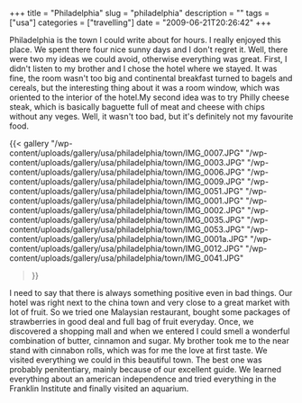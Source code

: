 +++
title = "Philadelphia"
slug = "philadelphia"
description = ""
tags = ["usa"]
categories = ["travelling"]
date = "2009-06-21T20:26:42"
+++

Philadelphia is the town I could write about for hours. I really enjoyed this place. We spent there
four nice sunny days and I don't regret it. Well, there were two my ideas we could avoid, otherwise everything was great. First, I didn't
listen to my brother and I chose the hotel where we stayed. It was fine, the room wasn't too big
and continental breakfast turned to bagels and cereals, but the interesting thing about it was a
room window, which was oriented to the interior of the hotel.My second idea was to try Philly
cheese steak, which is basically baguette full of meat and cheese with chips without any veges.
Well, it wasn't too bad, but it's definitely not my favourite food.

{{< gallery
    "/wp-content/uploads/gallery/usa/philadelphia/town/IMG_0007.JPG"
    "/wp-content/uploads/gallery/usa/philadelphia/town/IMG_0003.JPG"
    "/wp-content/uploads/gallery/usa/philadelphia/town/IMG_0006.JPG"
    "/wp-content/uploads/gallery/usa/philadelphia/town/IMG_0009.JPG"
    "/wp-content/uploads/gallery/usa/philadelphia/town/IMG_0051.JPG"
    "/wp-content/uploads/gallery/usa/philadelphia/town/IMG_0001.JPG"
    "/wp-content/uploads/gallery/usa/philadelphia/town/IMG_0002.JPG"
    "/wp-content/uploads/gallery/usa/philadelphia/town/IMG_0035.JPG"
    "/wp-content/uploads/gallery/usa/philadelphia/town/IMG_0053.JPG"
    "/wp-content/uploads/gallery/usa/philadelphia/town/IMG_0001a.JPG"
    "/wp-content/uploads/gallery/usa/philadelphia/town/IMG_0012.JPG"
    "/wp-content/uploads/gallery/usa/philadelphia/town/IMG_0041.JPG"
>}}

I need to say that there is always something positive even in bad things. Our hotel was right next
to the china town and very close to a great market with lot of fruit. So we tried one Malaysian
restaurant, bought some packages of strawberries in good deal and full bag of fruit everyday. Once,
we discovered a shopping mall and when we entered I could smell a wonderful combination of butter,
cinnamon and sugar. My brother took me to the near stand with cinnabon rolls, which was for me the
love at first taste. We visited everything we could in this beautiful town. The best one was
probably penitentiary, mainly because of our excellent guide. We learned everything about an
american independence and tried everything in the Franklin Institute and finally visited an
aquarium.
